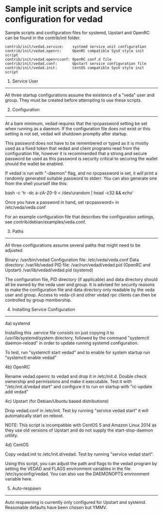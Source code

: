 Sample init scripts and service configuration for vedad
==========================================================

Sample scripts and configuration files for systemd, Upstart and OpenRC
can be found in the contrib/init folder.

    contrib/init/vedad.service:    systemd service unit configuration
    contrib/init/vedad.openrc:     OpenRC compatible SysV style init script
    contrib/init/vedad.openrcconf: OpenRC conf.d file
    contrib/init/vedad.conf:       Upstart service configuration file
    contrib/init/vedad.init:       CentOS compatible SysV style init script

1. Service User
---------------------------------

All three startup configurations assume the existence of a "veda" user
and group.  They must be created before attempting to use these scripts.

2. Configuration
---------------------------------

At a bare minimum, vedad requires that the rpcpassword setting be set
when running as a daemon.  If the configuration file does not exist or this
setting is not set, vedad will shutdown promptly after startup.

This password does not have to be remembered or typed as it is mostly used
as a fixed token that vedad and client programs read from the configuration
file, however it is recommended that a strong and secure password be used
as this password is security critical to securing the wallet should the
wallet be enabled.

If vedad is run with "-daemon" flag, and no rpcpassword is set, it will
print a randomly generated suitable password to stderr.  You can also
generate one from the shell yourself like this:

bash -c 'tr -dc a-zA-Z0-9 < /dev/urandom | head -c32 && echo'

Once you have a password in hand, set rpcpassword= in /etc/veda/veda.conf

For an example configuration file that describes the configuration settings,
see contrib/debian/examples/veda.conf.

3. Paths
---------------------------------

All three configurations assume several paths that might need to be adjusted.

Binary:              /usr/bin/vedad
Configuration file:  /etc/veda/veda.conf
Data directory:      /var/lib/vedad
PID file:            /var/run/vedad/vedad.pid (OpenRC and Upstart)
                     /var/lib/vedad/vedad.pid (systemd)

The configuration file, PID directory (if applicable) and data directory
should all be owned by the veda user and group.  It is advised for security
reasons to make the configuration file and data directory only readable by the
veda user and group.  Access to veda-cli and other vedad rpc clients
can then be controlled by group membership.

4. Installing Service Configuration
-----------------------------------

4a) systemd

Installing this .service file consists on just copying it to
/usr/lib/systemd/system directory, followed by the command
"systemctl daemon-reload" in order to update running systemd configuration.

To test, run "systemctl start vedad" and to enable for system startup run
"systemctl enable vedad"

4b) OpenRC

Rename vedad.openrc to vedad and drop it in /etc/init.d.  Double
check ownership and permissions and make it executable.  Test it with
"/etc/init.d/vedad start" and configure it to run on startup with
"rc-update add vedad"

4c) Upstart (for Debian/Ubuntu based distributions)

Drop vedad.conf in /etc/init.  Test by running "service vedad start"
it will automatically start on reboot.

NOTE: This script is incompatible with CentOS 5 and Amazon Linux 2014 as they
use old versions of Upstart and do not supply the start-stop-daemon uitility.

4d) CentOS

Copy vedad.init to /etc/init.d/vedad. Test by running "service vedad start".

Using this script, you can adjust the path and flags to the vedad program by
setting the VEDAD and FLAGS environment variables in the file
/etc/sysconfig/vedad. You can also use the DAEMONOPTS environment variable here.

5. Auto-respawn
-----------------------------------

Auto respawning is currently only configured for Upstart and systemd.
Reasonable defaults have been chosen but YMMV.
